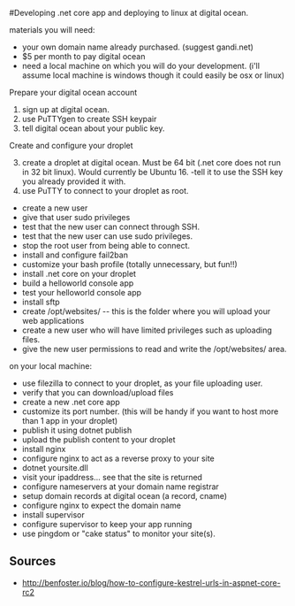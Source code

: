 #Developing .net core app and deploying to linux at digital ocean.

materials you will need:

 * your own domain name already purchased. (suggest gandi.net)
 * $5 per month to pay digital ocean
 * need a local machine on which you will do your development. (i'll assume local machine is windows though it could easily be osx or linux)

Prepare your digital ocean account

1. sign up at digital ocean.
2. use PuTTYgen to create SSH keypair
3. tell digital ocean about your public key.

Create and configure your droplet

3. create a droplet at digital ocean. Must be 64 bit (.net core does not run in 32 bit linux). Would currently be Ubuntu 16.
    -tell it to use the SSH key you already provided it with.  
4. use PuTTY to connect to your droplet as root.


 * create a new user
 * give that user sudo privileges
 * test that the new user can connect through SSH.
 * test that the new user can use sudo privileges.
 * stop the root user from being able to connect.
 * install and configure fail2ban
 * customize your bash profile (totally unnecessary, but fun!!)
 * install .net core on your droplet
 * build a helloworld console app
 * test your helloworld console app
 * install sftp
 * create /opt/websites/ -- this is the folder where you will upload your web applications
 * create a new user who will have limited privileges such as uploading files.
 * give the new user permissions to read and write the /opt/websites/ area.

on your local machine:

 * use filezilla to connect to your droplet, as your file uploading user. 
 * verify that you can download/upload files
 * create a new .net core app
 * customize its port number. (this will be handy if you want to host more than 1 app in your droplet)     
 * publish it using dotnet publish
 * upload the publish content to your droplet
 * install nginx
 * configure nginx to act as a reverse proxy to your site
 * dotnet yoursite.dll
 * visit your ipaddress... see that the site is returned
 * configure nameservers at your domain name registrar
 * setup domain records at digital ocean (a record, cname)
 * configure nginx to expect the domain name
 * install supervisor
 * configure supervisor to keep your app running
 * use pingdom or "cake status" to monitor your site(s).


## Sources

 * <http://benfoster.io/blog/how-to-configure-kestrel-urls-in-aspnet-core-rc2>